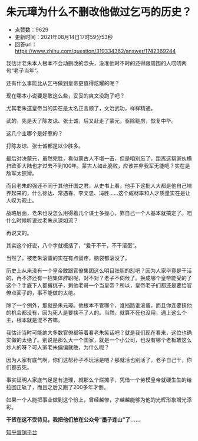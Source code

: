 # 朱元璋为什么不删改他做过乞丐的历史？
- 点赞数：9629
- 更新时间：2021年08月14日17时59分53秒
- 回答url：https://www.zhihu.com/question/319334362/answer/1742369244
<body>
 <p data-pid="5B6yUxQU">我估计老朱本人根本不会动删改的念头，没准他时不时的还得跟周围的人唠叨两句“老子当年”。</p>
 <p data-pid="_Lb-gtt_">还有什么事能比从乞丐做到皇帝更值得炫耀的呢？</p>
 <p data-pid="Xzl_1mR-">现在哪本小说要是敢这么些，妥妥的爽文没跑了吧？</p>
 <p data-pid="leRE3yxl">尤其老朱这皇帝当的实在是太名正言顺了，文治武功，样样精通。</p>
 <p data-pid="lNJptRNa">武的，先是灭了陈友谅、张士诚，后又赶走了蒙元，驱除鞑虏，恢复中华。</p>
 <p data-pid="-GE-Scm2">这几个主哪个是好惹的？</p>
 <p data-pid="LwW9i_bq">打陈友谅、张士诚都是以少胜多。</p>
 <p data-pid="rhWZbp5y">最后对决蒙元，虽然完胜，看似蒙古人不堪一击，但是咱别忘了，距离这帮家伙横扫欧亚大陆也才过去不到100年。蒙古人如此脆败，应该并非我军无能吧？实在是敌军太狡猾。</p>
 <p data-pid="oAMwZ8O8">而且老朱的强还不同于其他开国之君，从史书上看，他手下这批人大都是他自己培养起来的，什么徐达、常遇春、李文忠、冯胜……这个成材率和人才质量实在是让人叹为观止。</p>
 <p data-pid="9oIY_QYu">战略层面，老朱也没怎么用得着几个谋士多操心，靠自己一个人基本就搞定了。咱什么时候听说过老朱从谏如流？</p>
 <p data-pid="URtAIhum">再说文的。</p>
 <p data-pid="sPO9Russ">其实这个好说，八个字就概括了，“爱干不干，不干滚蛋”。</p>
 <p data-pid="5VAEXs4w">当然了，被老朱滚蛋的实在有点蛋疼，脑袋都滚没了。</p>
 <p data-pid="5MI9PW8B">历史上从来没有一个皇帝敢跟官僚集团这么明目张胆的怼吧？因为人家毕竟是干活的，再不济还有一招集体辞职呢，对不对？老子不伺候了。换成哪个皇帝能受的了这个？手底下人都撂挑子，剩他老哥一个当皇帝？所以，皇帝老子们都还是要给官僚点面子的，事不能做的太绝。</p>
 <p data-pid="U98lm8zg">除了一个例外，那就是朱元璋。他根本不管哪个，谁挡路谁滚蛋，而且你连要挟他的机会都没有，因为死人是要挟不了人的。当然，就算不死也没用，遇上这么个主，根本就是混不吝嘛。</p>
 <p data-pid="VL1xYBa_">我估计当时可能绝大多数官僚都等着看老朱笑话吧？就是我们现在看来，这位也确实做的太绝了。别说是那么大一个国家，就是一个小公司，也没有哪个老板敢这么炒人的呀？可人家老朱偏偏就敢，为什么呢？</p>
 <p data-pid="bKOlABC2">因为人家有底气啊，你们这帮孙子不玩活是吧？那就活也别活了，老子自己干，你们都去死。</p>
 <p data-pid="cpBCB4Uq">事实证明人家底气足是有道理，就那么个烂摊子，凭借一个劳模皇帝就硬生生的给拉回正轨了，而且之后又跑了200多年才倒。</p>
 <p data-pid="sqoOqzpD">如果一个人能把事业做到这个份上，曾经越惨，才越越能够为他的光辉形象增光添彩。</p>
 <p data-pid="r-BycDxE"><b>干货在这不受待见，我把他们放在公众号“墨子连山”了……</b></p><a href="https://xg.zhihu.com/plugin/1377c0e48cf8ad237ef242a457d0dceb?BIZ=ECOMMERCE" data-draft-node="block" data-draft-type="link-card" class="internal">知乎营销平台</a>
 <p></p>
</body>